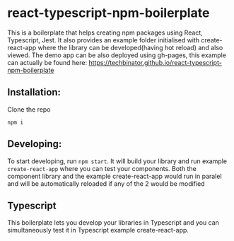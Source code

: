 # react-typescript-npm-boilerplate

This is a boilerplate that helps creating npm packages using React, Typescript, Jest.
It also provides an example folder initialised with create-react-app where the library can be developed(having hot reload) and also viewed. The demo app can be also deployed using gh-pages, this example can actually be found here: https://techbinator.github.io/react-typescript-npm-boilerplate

## Installation:

Clone the repo

```
npm i
```

## Developing:

To start developing, run `npm start`. It will build your library and run example `create-react-app` where you can test your components. Both the component library and the example create-react-app would run in paralel and will be automatically reloaded if any of the 2 would be modified

## Typescript

This boilerplate lets you develop your libraries in Typescript and you can simultaneously test it in Typescript example create-react-app.
